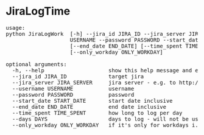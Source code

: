 # JiraLogTime

<pre>
usage: 
python JiraLogWork  [-h] --jira_id JIRA_ID --jira_server JIRA_SERVER --username
                    USERNAME --password PASSWORD --start_date START_DATE
                    [--end_date END_DATE] [--time_spent TIME_SPENT] [--days DAYS]
                    [--only_workday ONLY_WORKDAY]

optional arguments:
  -h, --help                    show this help message and exit
  --jira_id JIRA_ID             target jira
  --jira_server JIRA_SERVER     jira server - e.g. to http://jira.mycompany.local/
  --username USERNAME           username
  --password PASSWORD           password
  --start_date START_DATE       start date inclusive
  --end_date END_DATE           end date inclusive
  --time_spent TIME_SPENT       how long to log per day
  --days DAYS                   days to log - will not be used if end_date is specified
  --only_workday ONLY_WORKDAY   if it's only for workdays i.e. skip weekends. Default is True
  </pre>
